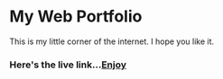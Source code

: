 # My Web Portfolio

This is my little corner of the internet. I hope you like it.
### Here's the live link...[Enjoy](https://jolomitee.github.io/My.Portfolio)
